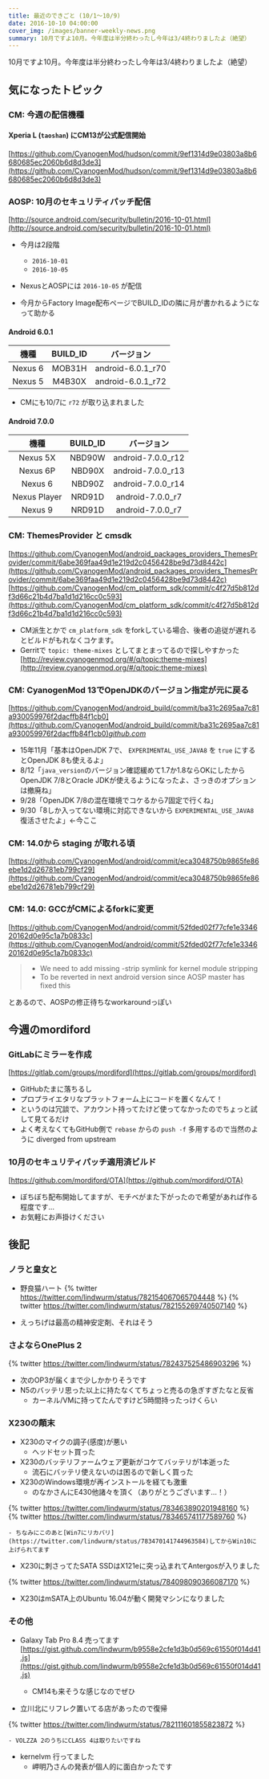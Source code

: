 ```yaml
---
title: 最近のできごと (10/1～10/9)
date: 2016-10-10 04:00:00
cover_img: /images/banner-weekly-news.png
summary: 10月ですよ10月。今年度は半分終わったし今年は3/4終わりましたよ（絶望）
---
```


10月ですよ10月。今年度は半分終わったし今年は3/4終わりましたよ（絶望）

<!--more-->

## 気になったトピック

### CM: 今週の配信機種

#### Xperia L (`taoshan`) にCM13が公式配信開始

[https://github.com/CyanogenMod/hudson/commit/9ef1314d9e03803a8b6680685ec2060b6d8d3de3](https://github.com/CyanogenMod/hudson/commit/9ef1314d9e03803a8b6680685ec2060b6d8d3de3)

### AOSP: 10月のセキュリティパッチ配信

[http://source.android.com/security/bulletin/2016-10-01.html](http://source.android.com/security/bulletin/2016-10-01.html)

- 今月は2段階

    - `2016-10-01`
    - `2016-10-05`

- NexusとAOSPには `2016-10-05` が配信
- 今月からFactory Image配布ページでBUILD_IDの隣に月が書かれるようになって助かる

#### Android 6.0.1

|機種|BUILD_ID|バージョン|
|:--:|:------:|:--------:|
|Nexus 6|MOB31H|android-6.0.1_r70|
|Nexus 5|M4B30X|android-6.0.1_r72|

- CMにも10/7に `r72` が取り込まれました

#### Android 7.0.0

|機種|BUILD_ID|バージョン|
|:--:|:------:|:--------:|
|Nexus 5X|NBD90W|android-7.0.0_r12|
|Nexus 6P|NBD90X|android-7.0.0_r13|
|Nexus 6|NBD90Z|android-7.0.0_r14|
|Nexus Player|NRD91D|android-7.0.0_r7|
|Nexus 9|NRD91D|android-7.0.0_r7|

### CM: ThemesProvider と cmsdk

[https://github.com/CyanogenMod/android_packages_providers_ThemesProvider/commit/6abe369faa49d1e219d2c0456428be9d73d8442c](https://github.com/CyanogenMod/android_packages_providers_ThemesProvider/commit/6abe369faa49d1e219d2c0456428be9d73d8442c)
[https://github.com/CyanogenMod/cm_platform_sdk/commit/c4f27d5b812df3d66c21b4d7ba1d1d216cc0c593](https://github.com/CyanogenMod/cm_platform_sdk/commit/c4f27d5b812df3d66c21b4d7ba1d1d216cc0c593)

- CM派生とかで `cm_platform_sdk` をforkしている場合、後者の追従が遅れるとビルドがもれなくコケます。
- Gerritで `topic: theme-mixes` としてまとまってるので探しやすかった
[http://review.cyanogenmod.org/#/q/topic:theme-mixes](http://review.cyanogenmod.org/#/q/topic:theme-mixes)

### CM: CyanogenMod 13でOpenJDKのバージョン指定が元に戻る

[https://github.com/CyanogenMod/android_build/commit/ba31c2695aa7c81a930059976f2dacffb84f1cb0](https://github.com/CyanogenMod/android_build/commit/ba31c2695aa7c81a930059976f2dacffb84f1cb0)<cite class="hatena-citation">[github.com](https://github.com/CyanogenMod/android_build/commit/ba31c2695aa7c81a930059976f2dacffb84f1cb0)</cite>

- 15年11月「基本はOpenJDK 7で、 `EXPERIMENTAL_USE_JAVA8` を `true` にするとOpenJDK 8も使えるよ」
- 8/12「`java_version`のバージョン確認緩めて1.7か1.8ならOKにしたからOpenJDK 7/8とOracle JDKが使えるようになったよ、さっきのオプションは撤廃ね」
- 9/28「OpenJDK 7/8の混在環境でコケるから7固定で行くね」
- 9/30「8しか入ってない環境に対応できないから `EXPERIMENTAL_USE_JAVA8` 復活させたよ」←今ここ

### CM: 14.0から staging が取れる頃

[https://github.com/CyanogenMod/android/commit/eca3048750b9865fe86ebe1d2d26781eb799cf29](https://github.com/CyanogenMod/android/commit/eca3048750b9865fe86ebe1d2d26781eb799cf29)

### CM: 14.0: GCCがCMによるforkに変更

[https://github.com/CyanogenMod/android/commit/52fded02f77cfe1e334620162d0e95c1a7b0833c](https://github.com/CyanogenMod/android/commit/52fded02f77cfe1e334620162d0e95c1a7b0833c)

> - We need to add missing -strip symlink for kernel module stripping
> - To be reverted in next android version since AOSP master has fixed this

とあるので、AOSPの修正待ちなworkaroundっぽい

## 今週のmordiford

### GitLabにミラーを作成

[https://gitlab.com/groups/mordiford](https://gitlab.com/groups/mordiford)

- GitHubたまに落ちるし
- プロプライエタリなプラットフォーム上にコードを置くなんて！
- というのは冗談で、アカウント持ってたけど使ってなかったのでちょっと試して見てるだけ
- よく考えなくてもGitHub側で `rebase` からの `push -f` 多用するので当然のように diverged from upstream

### 10月のセキュリティパッチ適用済ビルド

[https://github.com/mordiford/OTA](https://github.com/mordiford/OTA)

- ぼちぼち配布開始してますが、モチベがまた下がったので希望があれば作る程度です…
- お気軽にお声掛けください

## 後記

### ノラと皇女と

- 野良猫ハート
{% twitter https://twitter.com/lindwurm/status/782154067065704448 %}
{% twitter https://twitter.com/lindwurm/status/782155269740507140 %}

- えっちげは最高の精神安定剤、それはそう

### さよならOnePlus 2

{% twitter https://twitter.com/lindwurm/status/782437525486903296 %}

- 次のOP3が届くまで少しかかりそうです
- N5のバッテリ思った以上に持たなくてちょっと売るの急ぎすぎたなと反省
    - カーネル/VMに持ってたんですけど5時間持ったっけくらい

### X230の顛末

- X230のマイクの調子(感度)が悪い
    - ヘッドセット買った
- X230のバッテリファームウェア更新がコケてバッテリが1本逝った
    - 流石にバッテリ使えないのは困るので新しく買った
- X230のWindows環境が再インストールを経ても激重
    - のなかさんにE430他諸々を頂く（ありがとうございます…！）

{% twitter https://twitter.com/lindwurm/status/783463890201948160 %}
{% twitter https://twitter.com/lindwurm/status/783465741177589760 %}

    - ちなみにこのあと[Win7にリカバリ](https://twitter.com/lindwurm/status/783470141744963584)してからWin10に上げられてます
- X230に刺さってたSATA SSDはX121eに突っ込まれてAntergosが入りました

{% twitter https://twitter.com/lindwurm/status/784098090366087170 %}

- X230はmSATA上のUbuntu 16.04が動く開発マシンになりました

### その他

- Galaxy Tab Pro 8.4 売ってます
[https://gist.github.com/lindwurm/b9558e2cfe1d3b0d569c61550f014d41.js](https://gist.github.com/lindwurm/b9558e2cfe1d3b0d569c61550f014d41.js)

    - CM14も来そうな感じなのでぜひ
- 立川北にリフレク置いてる店があったので復帰

{% twitter https://twitter.com/lindwurm/status/782111601855823872 %}

    - VOLZZA 2のうちにCLASS 4は取りたいですね
- kernelvm 行ってました
    - 岬明乃さんの発表が個人的に面白かったです
